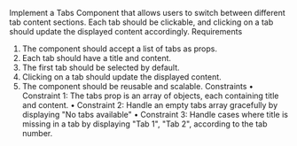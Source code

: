 Implement a Tabs Component that allows users to switch between different tab content sections. Each tab should be clickable, and clicking on a tab should update the displayed content accordingly.
Requirements
1. The component should accept a list of tabs as props.
2. Each tab should have a title and content.
3. The first tab should be selected by default.
4. Clicking on a tab should update the displayed content.
5. The component should be reusable and scalable.
Constraints
• Constraint 1: The tabs prop is an array of objects, each containing title and content.
• Constraint 2: Handle an empty tabs array gracefully by displaying "No tabs available"
• Constraint 3: Handle cases where title is missing in a tab by displaying "Tab 1", "Tab 2", according to the tab number.